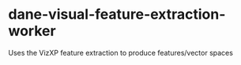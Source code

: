 # dane-visual-feature-extraction-worker
Uses the VizXP feature extraction to produce features/vector spaces
